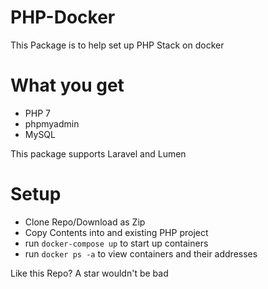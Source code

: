# PHP-Docker

This Package is to help set up PHP Stack on docker

# What you get
* PHP 7
* phpmyadmin
* MySQL

This package supports Laravel and Lumen

# Setup
* Clone Repo/Download as Zip
* Copy Contents into and existing PHP project
* run `docker-compose up` to start up containers
* run `docker ps -a` to view containers and their addresses

Like this Repo?
A star wouldn't be bad
